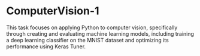 # ComputerVision-1
This task focuses on applying Python to computer vision, specifically through creating and evaluating machine learning models, including training a deep learning classifier on the MNIST dataset and optimizing its performance using Keras Tuner.
